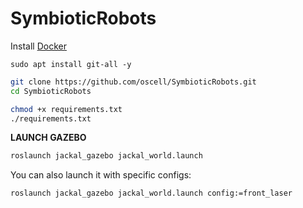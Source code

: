 # SymbioticRobots

Install [Docker](https://docs.docker.com/desktop/install/ubuntu/)

```
sudo apt install git-all -y
```

```bash
git clone https://github.com/oscell/SymbioticRobots.git
cd SymbioticRobots
```

```bash
chmod +x requirements.txt
./requirements.txt
```

**LAUNCH GAZEBO**

```bash
roslaunch jackal_gazebo jackal_world.launch
```

You can also launch it with specific configs:

```
roslaunch jackal_gazebo jackal_world.launch config:=front_laser
```
